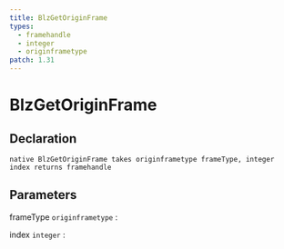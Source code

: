 ```yaml
---
title: BlzGetOriginFrame
types:
  - framehandle
  - integer
  - originframetype
patch: 1.31
---
```


# BlzGetOriginFrame

## Declaration

```jass
native BlzGetOriginFrame takes originframetype frameType, integer index returns framehandle
```

## Parameters
frameType `originframetype`
: 

index `integer`
: 
